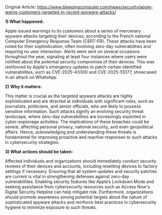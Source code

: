 Original Article: https://www.bleepingcomputer.com/news/security/apple-warns-customers-targeted-in-recent-spyware-attacks/

**1) What happened:**

Apple issued warnings to its customers about a series of mercenary spyware attacks targeting their devices, according to the French national Computer Emergency Response Team (CERT-FR). These attacks have been noted for their sophistication, often involving zero-day vulnerabilities and requiring no user interaction. Alerts were sent on several occasions throughout the year, signaling at least four instances where users were notified about the potential security compromise of their devices. This was reinforced by Apple's emergency updates to patch certain identified vulnerabilities, such as CVE-2025-43300 and CVE-2025-55177, showcased in an attack on WhatsApp.

**2) Why it matters:**

This matter is crucial as the targeted spyware attacks are highly sophisticated and are directed at individuals with significant roles, such as journalists, politicians, and senior officials, who are likely to possess sensitive information. Such attacks signify an evolving security threat landscape, where zero-day vulnerabilities are increasingly exploited in cyber-espionage activities. The implications of these breaches could be severe, affecting personal privacy, national security, and even geopolitical affairs. Hence, acknowledging and understanding these threats is fundamental for improving proactive and reactive responses to such attacks in cybersecurity strategies.

**3) What actions should be taken:**

Affected individuals and organizations should immediately conduct security reviews of their devices and accounts, including resetting devices to factory settings if necessary. Ensuring that all system updates and security patches are current is vital in strengthening defenses against zero-day vulnerabilities. Enabling security features like Apple’s Lockdown Mode and seeking assistance from cybersecurity resources such as Access Now's Digital Security Helpline can help mitigate risk. Furthermore, organizations should promote awareness among potential targets about the nature of sophisticated spyware attacks and reinforce best practices in cybersecurity hygiene to minimize exposure to such threats.